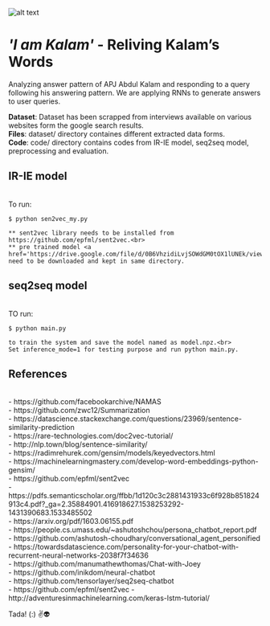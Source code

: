<!---Readme for @ https://github.com/shrebox/I-am-Kalam--->

![alt text](https://github.com/shrebox/Personified-Chatbot-I-am-Kalam/blob/master/Poster-1.jpg)

# *'I am Kalam'* - Reliving Kalam’s Words

Analyzing answer pattern of APJ Abdul Kalam and responding to a query following his answering pattern. We are applying RNNs to generate answers to user queries. 

**Dataset**: Dataset has been scrapped from interviews available on various websites form the google search results.<br/>
**Files**: dataset/ directory containes different extracted data forms.<br/>
**Code**: code/ directory contains codes from IR-IE model, seq2seq model, preprocessing and evaluation.

<h2>IR-IE model</h2> <br>
	To run: 

	$ python sen2vec_my.py

	** sent2vec library needs to be installed from https://github.com/epfml/sent2vec.<br>
	** pre trained model <a href='https://drive.google.com/file/d/0B6VhzidiLvjSOWdGM0tOX1lUNEk/view'>torontobooks_unigrams.bin</a> need to be downloaded and kept in same directory.

<h2>seq2seq model</h2> <br>
	TO run: 

	$ python main.py 
	
	to train the system and save the model named as model.npz.<br>
	Set inference_mode=1 for testing purpose and run python main.py.

<h2>References</h2> <br />
- https://github.com/facebookarchive/NAMAS <br />
- https://github.com/zwc12/Summarization <br />
- https://datascience.stackexchange.com/questions/23969/sentence-similarity-prediction <br />
- https://rare-technologies.com/doc2vec-tutorial/ <br />
- http://nlp.town/blog/sentence-similarity/ <br />
- https://radimrehurek.com/gensim/models/keyedvectors.html <br />
- https://machinelearningmastery.com/develop-word-embeddings-python-gensim/ <br />
- https://github.com/epfml/sent2vec <br />
- https://pdfs.semanticscholar.org/ffbb/1d120c3c2881431933c6f928b851824913c4.pdf?_ga=2.35884901.416918627.1538253292-1431390683.1533485502<br />
- https://arxiv.org/pdf/1603.06155.pdf <br />
- https://people.cs.umass.edu/~ashutoshchou/persona_chatbot_report.pdf <br />
- https://github.com/ashutosh-choudhary/conversational_agent_personified<br />
- https://towardsdatascience.com/personality-for-your-chatbot-with-recurrent-neural-networks-2038f7f34636<br />
- https://github.com/manumathewthomas/Chat-with-Joey<br />
- https://github.com/inikdom/neural-chatbot<br />
- https://github.com/tensorlayer/seq2seq-chatbot <br>
- https://github.com/epfml/sent2vec
- http://adventuresinmachinelearning.com/keras-lstm-tutorial/

Tada! (:) :v::alien:
